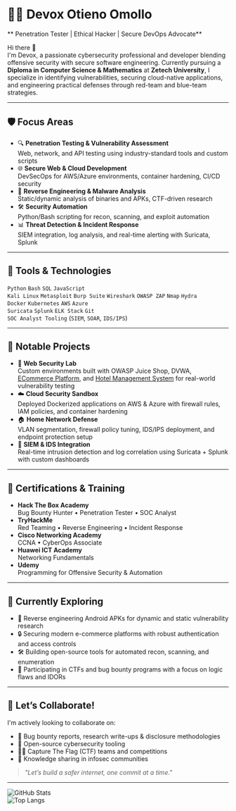 # 👨‍💻 Devox Otieno Omollo  
** Penetration Tester | Ethical Hacker | Secure DevOps Advocate**

Hi there 👋  
I'm Devox, a passionate cybersecurity professional and developer blending offensive security with secure software engineering. Currently pursuing a **Diploma in Computer Science & Mathematics** at **Zetech University**, I specialize in identifying vulnerabilities, securing cloud-native applications, and engineering practical defenses through red-team and blue-team strategies.

---

## 🛡️ Focus Areas

- 🔍 **Penetration Testing & Vulnerability Assessment**  
  Web, network, and API testing using industry-standard tools and custom scripts  
- 🌐 **Secure Web & Cloud Development**  
  DevSecOps for AWS/Azure environments, container hardening, CI/CD security  
- 🧠 **Reverse Engineering & Malware Analysis**  
  Static/dynamic analysis of binaries and APKs, CTF-driven research  
- 🛠️ **Security Automation**  
  Python/Bash scripting for recon, scanning, and exploit automation  
- 📊 **Threat Detection & Incident Response**  
  SIEM integration, log analysis, and real-time alerting with Suricata, Splunk  

---

## 🧰 Tools & Technologies

`Python` `Bash` `SQL` `JavaScript`  
`Kali Linux` `Metasploit` `Burp Suite` `Wireshark` `OWASP ZAP` `Nmap` `Hydra`  
`Docker` `Kubernetes` `AWS` `Azure`  
`Suricata` `Splunk` `ELK Stack` `Git`  
`SOC Analyst Tooling` (`SIEM`, `SOAR`, `IDS/IPS`)

---

## 📂 Notable Projects

- 🔐 **Web Security Lab**  
  Custom environments built with OWASP Juice Shop, DVWA, [ECommerce Platform](https://github.com/Omollodev/ecommerce.git), and [Hotel Management System](https://github.com/Omollodev/hms-backend.git) for real-world vulnerability testing  
- ☁️ **Cloud Security Sandbox**  
  Deployed Dockerized applications on AWS & Azure with firewall rules, IAM policies, and container hardening  
- 🏠 **Home Network Defense**  
  VLAN segmentation, firewall policy tuning, IDS/IPS deployment, and endpoint protection setup  
- 🚨 **SIEM & IDS Integration**  
  Real-time intrusion detection and log correlation using Suricata + Splunk with custom dashboards  

---

## 📜 Certifications & Training

- **Hack The Box Academy**  
  Bug Bounty Hunter • Penetration Tester • SOC Analyst  
- **TryHackMe**  
  Red Teaming • Reverse Engineering • Incident Response  
- **Cisco Networking Academy**  
  CCNA • CyberOps Associate  
- **Huawei ICT Academy**  
  Networking Fundamentals  
- **Udemy**  
  Programming for Offensive Security & Automation  

---

## 🌱 Currently Exploring

- 📱 Reverse engineering Android APKs for dynamic and static vulnerability research  
- 🔒 Securing modern e-commerce platforms with robust authentication and access controls  
- 🛠 Building open-source tools for automated recon, scanning, and enumeration  
- 🎯 Participating in CTFs and bug bounty programs with a focus on logic flaws and IDORs  

---

## 🤝 Let’s Collaborate!

I'm actively looking to collaborate on:

- 🤝 Bug bounty reports, research write-ups & disclosure methodologies  
- 🧰 Open-source cybersecurity tooling  
- 🕵️‍♂️ Capture The Flag (CTF) teams and competitions  
- 🧠 Knowledge sharing in infosec communities  

> _"Let’s build a safer internet, one commit at a time."_  

---

![GitHub Stats](https://github-readme-stats.vercel.app/api?username=Omollodev&show_icons=true&theme=radical)  
![Top Langs](https://github-readme-stats.vercel.app/api/top-langs/?username=Omollodev&layout=compact&theme=radical)
